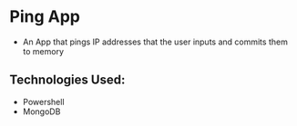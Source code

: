 # Ping App

- An App that pings IP addresses that the user inputs and commits them to memory

## Technologies Used:

- Powershell
- MongoDB